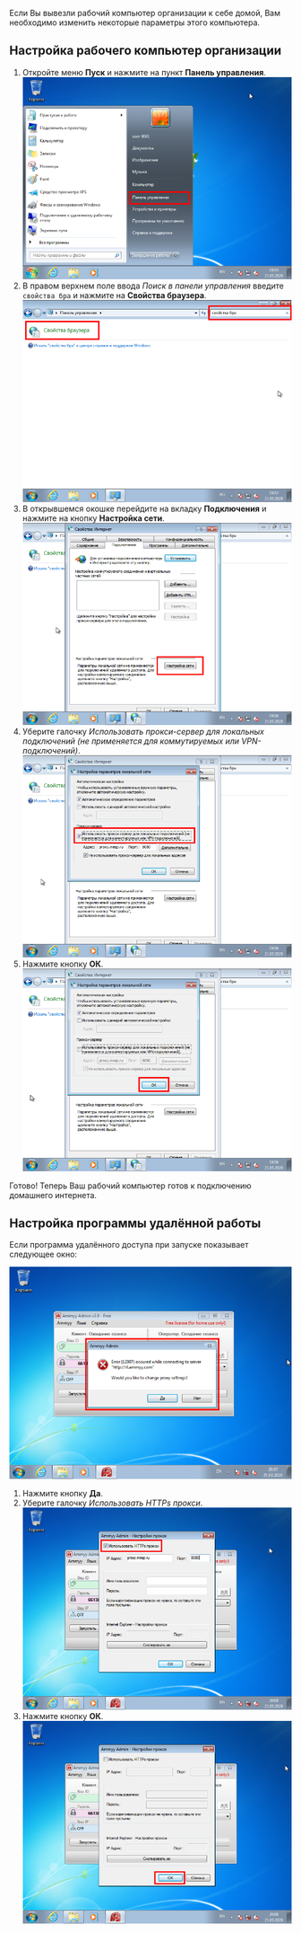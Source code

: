 Если Вы вывезли рабочий компьютер организации к себе домой, Вам необходимо изменить некоторые параметры этого компьютера.

## Настройка рабочего компьютер организации

1. Откройте меню **Пуск** и нажмите на пункт **Панель управления**.  
[![](assets/img/0001.png)](assets/img/0001.png)
3. В правом верхнем поле ввода *Поиск в панели управления* введите `свойства бра` и нажмите на **Свойства браузера**.  
[![](assets/img/0003.png)](assets/img/0003.png)
5. В открывшемся окошке перейдите на вкладку **Подключения** и нажмите на кнопку **Настройка сети**.  
[![](assets/img/0004.png)](assets/img/0004.png)
7. Уберите галочку *Использовать прокси-сервер для локальных подключений (не применяется для коммутируемых или VPN-подключений)*.  
[![](assets/img/0005.png)](assets/img/0005.png)
8. Нажмите кнопку **ОК**.  
[![](assets/img/0006.png)](assets/img/0006.png)

Готово! Теперь Ваш рабочий компьютер готов к подключению домашнего интернета.

## Настройка программы удалённой работы

Если программа удалённого доступа при запуске показывает следующее окно:

[![](assets/img/0011.png)](assets/img/0011.png)

1. Нажмите кнопку **Да**.
2. Уберите галочку *Использовать HTTPs прокси*.  
[![](assets/img/0012.png)](assets/img/0012.png)
3. Нажмите кнопку **ОК**.  
[![](assets/img/0013.png)](assets/img/0013.png)
